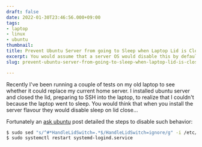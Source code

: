 ```yaml
---
draft: false
date: 2022-01-30T23:46:56.000+09:00
tags:
- laptop
- linux
- ubuntu
thumbnail:
title: Prevent Ubuntu Server from going to Sleep when Laptop Lid is Closed
excerpt: You would assume that a server OS would disable this by default...
slug: prevent-ubuntu-server-from-going-to-sleep-when-laptop-lid-is-closed

---
```

Recently I've been running a couple of tests on my old laptop to see whether it could replace my current home server. I installed ubuntu server and closed the lid, preparing to SSH into the laptop, to realize that I couldn't because the laptop went to sleep. You would think that when you install the server flavour they would disable sleep on lid close...

Fortunately an [ask ubuntu](https://askubuntu.com/questions/741271/disable-sleep-on-laptop-lid-close-in-tty1) post detailed the steps to disable such behavior:

```bash
$ sudo sed "s/^#*HandleLidSwitch=.*$/HandleLidSwitch=ignore/g" -i /etc/systemd/logind.conf
$ sudo systemctl restart systemd-logind.service
```
